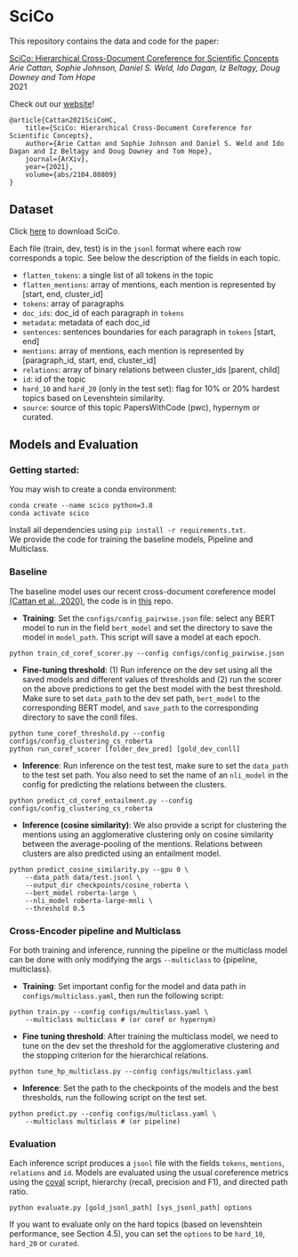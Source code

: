 # SciCo


This repository contains the data and code for the paper:

[SciCo: Hierarchical Cross-Document Coreference for Scientific Concepts](https://arxiv.org/abs/2104.08809) \
*Arie Cattan, Sophie Johnson, Daniel S. Weld, Ido Dagan, Iz Beltagy, Doug Downey and Tom Hope* \
2021 

Check out our [website](https://scico.apps.allenai.org/)!


```
@article{Cattan2021SciCoHC,
    title={SciCo: Hierarchical Cross-Document Coreference for Scientific Concepts},
    author={Arie Cattan and Sophie Johnson and Daniel S. Weld and Ido Dagan and Iz Beltagy and Doug Downey and Tom Hope},
    journal={ArXiv},
    year={2021},
    volume={abs/2104.08809}
}
```



## Dataset



Click [here](https://nlp.biu.ac.il/~ariecattan/scico/data.tar) to download SciCo.

Each file (train, dev, test) is in the `jsonl` format where each row corresponds a topic.
See below the description of the fields in each topic.

* `flatten_tokens`: a single list of all tokens in the topic
* `flatten_mentions`: array of mentions, each mention is represented by [start, end, cluster_id]
* `tokens`: array of paragraphs 
* `doc_ids`: doc_id of each paragraph in `tokens`
* `metadata`: metadata of each doc_id 
* `sentences`: sentences boundaries for each paragraph in `tokens` [start, end]
* `mentions`: array of mentions, each mention is represented by [paragraph_id, start, end, cluster_id]
* `relations`: array of binary relations between cluster_ids [parent, child]
* `id`: id of the topic 
* `hard_10` and `hard_20` (only in the test set): flag for 10% or 20% hardest topics based on Levenshtein similarity.
* `source`: source of this topic PapersWithCode (pwc), hypernym or curated. 


## Models and Evaluation 

### Getting started:

You may wish to create a conda environment:
```
conda create --name scico python=3.8
conda activate scico 
```
 
Install all dependencies using `pip install -r requirements.txt`. \
We provide the code for training the baseline models, Pipeline and Multiclass.



### Baseline

The baseline model uses our recent cross-document coreference model [(Cattan et al., 2020)](https://arxiv.org/abs/2009.11032), 
the code is in [this](https://github.com/ariecattan/coref) repo.

* __Training__: Set the `configs/config_pairwise.json` file: select any BERT model to run in the field `bert_model` and set the directory to save the model in `model_path`.
This script will save a model at each epoch. 

```
python train_cd_coref_scorer.py --config configs/config_pairwise.json
```

* __Fine-tuning threshold__: (1) Run inference on the dev set using all the saved models and different values of thresholds 
and (2) run the scorer on the above predictions to get the best model with the best threshold. Make sure to set `data_path` 
to the dev set path, `bert_model` to the corresponding BERT model, and `save_path` to 
the corresponding directory to save the conll files.

```
python tune_coref_threshold.py --config configs/config_clustering_cs_roberta
python run_coref_scorer [folder_dev_pred] [gold_dev_conll]
```

* __Inference__: Run inference on the test test, make sure to set the `data_path` 
to the test set path.  You also need to set the name of an `nli_model` in the config 
for predicting the relations between the clusters. 
```
python predict_cd_coref_entailment.py --config configs/config_clustering_cs_roberta
```

* __Inference (cosine similarity)__: We also provide a script for clustering the 
mentions using an agglomerative clustering only on cosine similarity between
the average-pooling of the mentions. Relations between clusters are also predicted using an entailment 
model. 
```
python predict_cosine_similarity.py --gpu 0 \
    --data_path data/test.jsonl \
    --output_dir checkpoints/cosine_roberta \
    --bert_model roberta-large \
    --nli_model roberta-large-mnli \
    --threshold 0.5 
``` 


### Cross-Encoder pipeline and Multiclass

For both training and inference, running the pipeline or the multiclass model
can be done with only modifying the args `--multiclass` to {pipeline, multiclass}.


* __Training__:  Set important config for the model and data path in `configs/multiclass.yaml`,
then run the following script: 
```
python train.py --config configs/multiclass.yaml \
    --multiclass multiclass # (or coref or hypernym) 
```
  

* __Fine tuning threshold__: After training the multiclass model, we need to tune on the dev set 
the threshold for the agglomerative clustering and the stopping criterion for the 
hierarchical relations. 

```
python tune_hp_multiclass.py --config configs/multiclass.yaml 
```


* __Inference__: Set the path to the checkpoints of the models and the best thresholds, run
the following script on the test set.

```
python predict.py --config configs/multiclass.yaml \
    --multiclass multiclass # (or pipeline) 
```


### Evaluation 

Each inference script produces a `jsonl` file with the fields `tokens`, `mentions`, `relations` and `id`.
Models are evaluated using the usual coreference metrics using the [coval](https://github.com/ns-moosavi/coval/) script,
 hierarchy (recall, precision and F1), and directed path ratio. 

```
python evaluate.py [gold_jsonl_path] [sys_jsonl_path] options
```

If you want to evaluate only on the hard topics (based on levenshtein performance, see Section 4.5), 
you can set the `options` to be `hard_10`, `hard_20` or `curated`.
